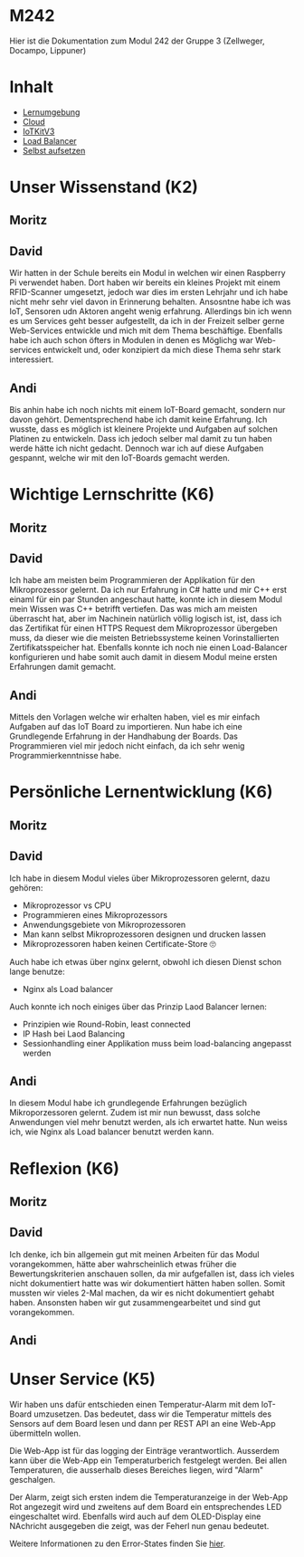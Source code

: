 # M242

Hier ist die Dokumentation zum Modul 242 der Gruppe 3 (Zellweger, Docampo, Lippuner)

# Inhalt

* [Lernumgebung](https://github.com/SayHeyD/M242/tree/main/Lernumgebung)
* [Cloud](https://github.com/SayHeyD/M242/tree/main/Cloud)
* [IoTKitV3](https://github.com/SayHeyD/M242/tree/main/IoTKitv3)
* [Load Balancer](https://github.com/SayHeyD/M242/tree/main/Load%20Balancer)
* [Selbst aufsetzen](https://github.com/SayHeyD/M242/tree/main/Projekt%20selbst%20aufsetzen)

# Unser Wissenstand (K2)

## Moritz

## David

Wir hatten in der Schule bereits ein Modul in welchen wir einen Raspberry Pi verwendet haben. Dort haben wir bereits ein kleines Projekt mit einem RFID-Scanner umgesetzt, jedoch war dies im ersten Lehrjahr und ich habe nicht mehr sehr viel davon in Erinnerung behalten. Ansosntne habe ich was IoT, Sensoren udn Aktoren angeht wenig erfahrung. Allerdings bin ich wenn es um Services geht besser aufgestellt, da ich in der Freizeit selber gerne Web-Services entwickle und mich mit dem Thema beschäftige. Ebenfalls habe ich auch schon öfters in Modulen in denen es Möglichg war Web-services entwickelt und, oder konzipiert da mich diese Thema sehr stark interessiert.

## Andi

Bis anhin habe ich noch nichts mit einem IoT-Board gemacht, sondern nur davon gehört. Dementsprechend habe ich damit keine Erfahrung.
Ich wusste, dass es möglich ist kleinere Projekte und Aufgaben auf solchen Platinen zu entwickeln. Dass ich jedoch selber mal damit zu tun haben werde hätte ich nicht gedacht. Dennoch war ich auf diese Aufgaben gespannt, welche wir mit den IoT-Boards gemacht werden.

# Wichtige Lernschritte (K6)

## Moritz

## David

Ich habe am meisten beim Programmieren der Applikation für den Mikroprozessor gelernt. Da ich nur Erfahrung in C# hatte und mir C++ erst einaml für ein par Stunden angeschaut hatte, konnte ich in diesem Modul mein Wissen was C++ betrifft vertiefen. Das was mich am meisten überrascht hat, aber im Nachinein natürlich völlig logisch ist, ist, dass ich das Zertifikat für einen HTTPS Request dem Mikroprozessor übergeben muss, da dieser wie die meisten Betriebssysteme keinen Vorinstallierten Zertifikatsspeicher hat. Ebenfalls konnte ich noch nie einen Load-Balancer konfigurieren und habe somit auch damit in diesem Modul meine ersten Erfahrungen damit gemacht.

## Andi

Mittels den Vorlagen welche wir erhalten haben, viel es mir einfach Aufgaben auf das IoT Board zu importieren. Nun habe ich eine Grundlegende Erfahrung in der Handhabung der Boards.
Das Programmieren viel mir jedoch nicht einfach, da ich sehr wenig Programmierkenntnisse habe.

# Persönliche Lernentwicklung (K6)

## Moritz

## David

Ich habe in diesem Modul vieles über Mikroprozessoren gelernt, dazu gehören:

- Mikroprozessor vs CPU
- Programmieren eines Mikroprozessors
- Anwendungsgebiete von Mikroprozessoren
- Man kann selbst Mikroprozessoren designen und drucken lassen
- Mikroprozessoren haben keinen Certificate-Store 🙄

Auch habe ich etwas über nginx gelernt, obwohl ich diesen Dienst schon lange benutze:

- Nginx als Load balancer

Auch konnte ich noch einiges über das Prinzip Laod Balancer lernen:

- Prinzipien wie Round-Robin, least connected
- IP Hash bei Laod Balancing
- Sessionhandling einer Applikation muss beim load-balancing angepasst werden

## Andi

In diesem Modul habe ich grundlegende Erfahrungen bezüglich Mikroporzessoren gelernt.
Zudem ist mir nun bewusst, dass solche Anwendungen viel mehr benutzt werden, als ich
erwartet hatte. Nun weiss ich, wie Nginx als Load balancer benutzt werden kann.

# Reflexion (K6)

## Moritz

## David

Ich denke, ich bin allgemein gut mit meinen Arbeiten für das Modul vorangekommen, hätte aber wahrscheinlich etwas früher die Bewertungskriterien anschauen sollen, da mir aufgefallen ist, dass ich vieles nicht dokumentiert hatte was wir dokumentiert hätten haben sollen. Somit mussten wir vieles 2-Mal machen, da wir es nicht dokumentiert gehabt haben. Ansonsten haben wir gut zusammengearbeitet und sind gut vorangekommen.

## Andi

# Unser Service (K5)

Wir haben uns dafür entschieden einen Temperatur-Alarm mit dem IoT-Board umzusetzen. Das bedeutet, dass wir die Temperatur mittels des Sensors auf dem Board lesen und dann per REST API an eine Web-App übermitteln wollen.

Die Web-App ist für das logging der Einträge verantwortlich. Ausserdem kann über die Web-App ein Temperaturberich festgelegt werden. Bei allen Temperaturen, die ausserhalb dieses Bereiches liegen, wird "Alarm" geschalgen.

Der Alarm, zeigt sich ersten indem die Temperaturanzeige in der Web-App Rot angezegit wird und zweitens auf dem Board ein entsprechendes LED eingeschaltet wird. Ebenfalls wird auch auf dem OLED-Display eine NAchricht ausgegeben die zeigt, was der Feherl nun genau bedeutet.

Weitere Informationen zu den Error-States finden Sie [hier](https://github.com/SayHeyD/M242/tree/main/IoTKitv3#Error-States).

